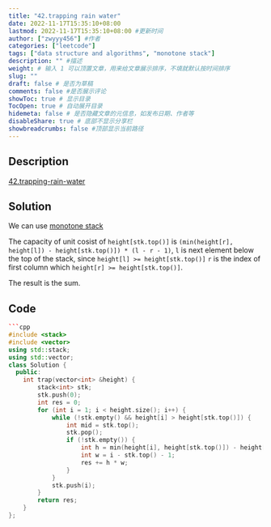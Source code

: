 ```yaml
---
title: "42.trapping rain water"
date: 2022-11-17T15:35:10+08:00
lastmod: 2022-11-17T15:35:10+08:00 #更新时间
author: ["zwyyy456"] #作者
categories: ["leetcode"]
tags: ["data structure and algorithms", "monotone stack"]
description: "" #描述
weight: # 输入 1 可以顶置文章，用来给文章展示排序，不填就默认按时间排序
slug: ""
draft: false # 是否为草稿
comments: false #是否展示评论
showToc: true # 显示目录
TocOpen: true # 自动展开目录
hidemeta: false # 是否隐藏文章的元信息，如发布日期、作者等
disableShare: true # 底部不显示分享栏
showbreadcrumbs: false #顶部显示当前路径
---
```

## Description
[42.trapping-rain-water](https://leetcode.com/problems/trapping-rain-water/)

## Solution
We can use [monotone stack](https://zwyyy456.vercel.app/posts/tech/monotone-stack/)

The capacity of unit cosist of `height[stk.top()]` is `(min(height[r], height[l]) - height[stk.top()]) * (l - r - 1)`, `l` is next element below the top of the stack, since `height[l] >= height[stk.top()]` `r` is the index of first column which `height[r] >= height[stk.top()]`.

The result is the sum.

## Code
```cpp
```cpp
#include <stack>
#include <vector>
using std::stack;
using std::vector;
class Solution {
  public:
    int trap(vector<int> &height) {
        stack<int> stk;
        stk.push(0);
        int res = 0;
        for (int i = 1; i < height.size(); i++) {
            while (!stk.empty() && height[i] > height[stk.top()]) {
                int mid = stk.top();
                stk.pop();
                if (!stk.empty()) {
                    int h = min(height[i], height[stk.top()]) - height[mid];
                    int w = i - stk.top() - 1;
                    res += h * w;
                }
            }
            stk.push(i);
        }
        return res;
    }
};
```